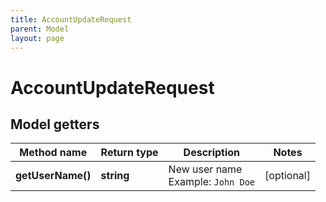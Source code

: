 ```yaml
---
title: AccountUpdateRequest
parent: Model
layout: page
---
```


# AccountUpdateRequest

## Model getters

Method name | Return type | Description | Notes
------------ | ------------- | ------------- | -------------
**getUserName()** | **string** | New user name <br>Example: `John Doe` | [optional]

